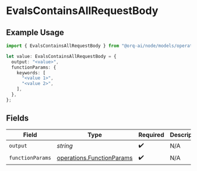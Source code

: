 # EvalsContainsAllRequestBody

## Example Usage

```typescript
import { EvalsContainsAllRequestBody } from "@orq-ai/node/models/operations";

let value: EvalsContainsAllRequestBody = {
  output: "<value>",
  functionParams: {
    keywords: [
      "<value 1>",
      "<value 2>",
    ],
  },
};
```

## Fields

| Field                                                                  | Type                                                                   | Required                                                               | Description                                                            |
| ---------------------------------------------------------------------- | ---------------------------------------------------------------------- | ---------------------------------------------------------------------- | ---------------------------------------------------------------------- |
| `output`                                                               | *string*                                                               | :heavy_check_mark:                                                     | N/A                                                                    |
| `functionParams`                                                       | [operations.FunctionParams](../../models/operations/functionparams.md) | :heavy_check_mark:                                                     | N/A                                                                    |
